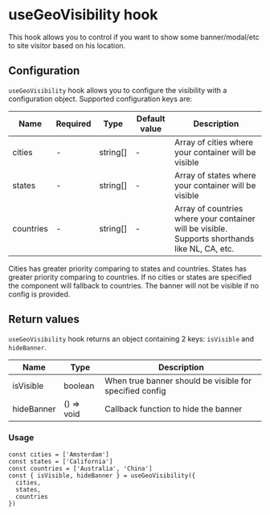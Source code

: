 # useGeoVisibility hook

This hook allows you to control if you want to show some banner/modal/etc to site visitor based on his location. 

## Configuration

`useGeoVisibility` hook allows you to configure the visibility with a configuration object. Supported configuration keys are:


| Name      | Required | Type     | Default value | Description                                                                                    |
|-----------|----------|----------|---------------|------------------------------------------------------------------------------------------------|
| cities    | -        | string[] | -             | Array of cities where your container will be visible                                           |
| states    | -        | string[] | -             | Array of states where your container will be visible                                           |
| countries | -        | string[] | -             | Array of countries where your container will be visible. Supports shorthands like NL, CA, etc. |

Cities has greater priority comparing to states and countries.
States has greater priority comparing to countries.
If no cities or states are specified the component will fallback to countries.
The banner will not be visible if no config is provided.

## Return values

`useGeoVisibility` hook returns an object containing 2 keys: `isVisible` and `hideBanner`.

| Name       | Type       | Description                                             |
|------------|------------|---------------------------------------------------------|
| isVisible  | boolean    | When true banner should be visible for specified config |
| hideBanner | () => void | Callback function to hide the banner                    |

### Usage
    const cities = ['Amsterdam']
    const states = ['California']
    const countries = ['Australia', 'China']
    const { isVisible, hideBanner } = useGeoVisibility({
      cities,
      states,
      countries
    })